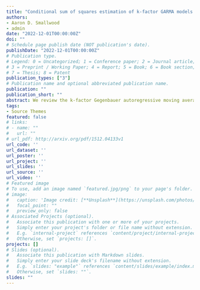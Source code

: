 ```yaml
---
title: "Conditional sum of squares estimation of k-factor GARMA models. (Under Review)"
authors:
- Aaron D. Smallwood
- admin
date: "2022-12-01T00:00:00Z"
doi: ""
# Schedule page publish date (NOT publication's date).
publishDate: "2022-12-01T00:00:00Z"
# Publication type.
# Legend: 0 = Uncategorized; 1 = Conference paper; 2 = Journal article;
# 3 = Preprint / Working Paper; 4 = Report; 5 = Book; 6 = Book section;
# 7 = Thesis; 8 = Patent
publication_types: ["3"]
# Publication name and optional abbreviated publication name.
publication: ""
publication_short: ""
abstract: We review the k-factor Gegenbauer autoregressive moving average (GARMA) model, which can reproduce a wide range of autocorrelation functions. As emphasized by Hunt, Peiris, and Weber (2022), a full set of theoretical results for estimators of the model are generally unavailable, particularly in the time domain. For the single-factor model, proposed distribution results for a constrained sum of squares (CSS) estimator were presented by Chung (1996b), although Beaumont and Smallwood (2022) show concerns when the cycle length is infinite. Building on this work, we directly extend the analysis of Chung (1996b) for the CSS estimator to models with multiple spectral poles. With T denoting the sample size, we show that the parameters that determine the cycle lengths are asymp- totically independent, converging at rate-T for finite cycles. Remaining parameters lack independence and are Op(T^-1/2). We present simulation results to explore small sample properties of the estimator, which support most distributional results, while also highlighting areas that merit additional exploration. We demonstrate the applicability of the theory and estimator with an application to IBM trading volume.         
tags:
- Source Themes
featured: false
# links:
# - name: ""
#   url: ""
# url_pdf: http://arxiv.org/pdf/1512.04133v1
url_code: ''
url_dataset: ''
url_poster: ''
url_project: ''
url_slides: ''
url_source: ''
url_video: ''
# Featured image
# To use, add an image named `featured.jpg/png` to your page's folder. 
# image:
#   caption: 'Image credit: [**Unsplash**](https://unsplash.com/photos/jdD8gXaTZsc)'
#   focal_point: ""
#   preview_only: false
# Associated Projects (optional).
#   Associate this publication with one or more of your projects.
#   Simply enter your project's folder or file name without extension.
#   E.g. `internal-project` references `content/project/internal-project/index.md`.
#   Otherwise, set `projects: []`.
projects: []
# Slides (optional).
#   Associate this publication with Markdown slides.
#   Simply enter your slide deck's filename without extension.
#   E.g. `slides: "example"` references `content/slides/example/index.md`.
#   Otherwise, set `slides: ""`.
slides: ""
---
```




